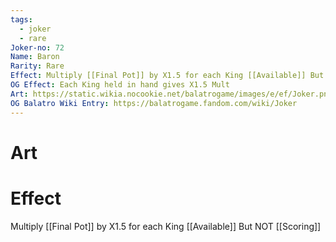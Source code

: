 ```yaml
---
tags:
  - joker
  - rare
Joker-no: 72
Name: Baron
Rarity: Rare
Effect: Multiply [[Final Pot]] by X1.5 for each King [[Available]] But NOT [[Scoring]]
OG Effect: Each King held in hand gives X1.5 Mult
Art: https://static.wikia.nocookie.net/balatrogame/images/e/ef/Joker.png/revision/latest?cb=20230925003651
OG Balatro Wiki Entry: https://balatrogame.fandom.com/wiki/Joker
---
```

# Art
# Effect
Multiply [[Final Pot]] by X1.5 for each King [[Available]] But NOT [[Scoring]]